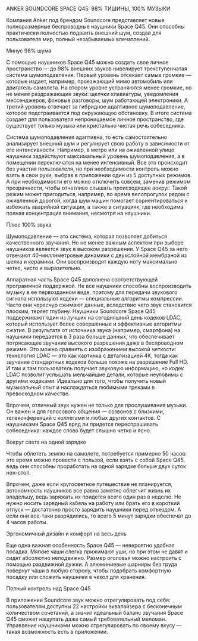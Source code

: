 ANKER SOUNDCORE SPACE Q45: 98% ТИШИНЫ, 100% МУЗЫКИ

Компания Anker под брендом Soundcore представляет новые полноразмерные беспроводные наушники Space Q45. Они способны практически полностью подавить внешний шум, создав для пользователя мир, полный незабываемых впечатлений.

Минус 98% шума

С помощью наушников Space Q45 можно создать свое личное пространство — до 98% внешних звуков нивелирует трехступенчатая система шумоподавления. Первый уровень отсекает самые громкие — которые издает, например, проезжающий мимо автомобиль или двигатель самолета. На втором уровне устраняются менее громкие, но не менее раздражающие звуки: щелчки клавиатуры, уведомления мессенджеров, фоновые разговоры, шум работающей электроники. А третий уровень отвечает за гибридное адаптивное шумоподавление, которое подстраивается под окружающую обстановку. В итоге система создает для пользователя непроницаемое личное пространство, где существует только музыка или кристально чистая речь собеседника.

Система шумоподавления адаптивна, то есть самостоятельно анализирует внешний шум и регулирует свою работу в зависимости от его интенсивности. Например, в метро или на оживленной улице наушники задействуют максимальный уровень шумоподавления, а в помещении переключатся на менее интенсивный. Все это происходит без участия пользователя, но при необходимости контроль можно взять в свои руки, выбрав в приложении один из 5 доступных режимов. А при необходимости его можно отключить совсем, заменив режимом прозрачности, чтобы отчетливо слышать происходящее вокруг. Такой режим может пригодиться, например, во время велопрогулок рядом с оживленной дорогой,  когда шум машин помогает сориентироваться и избежать аварийной ситуации, а также в ситуациях, где необходима полная концентрация внимания, несмотря на наушники.

Плюс 100% звука

Шумоподавление — это система, которая позволяет добиться качественного звучания. Но не менее важным аспектом при выборе наушников является звук в высоком разрешении. У Space Q45 за него отвечают 40-миллиметровые динамики с двухслойной мембраной из шелка и керамики. Они воспроизводят каждую ноту максимально четко, чисто и выразительно.

Аппаратная часть Space Q45 дополнена соответствующей программной поддержкой. Не все наушники способны воспроизводить музыку в ее первозданном виде, поэтому для передачи звукового сигнала используют кодеки — специальные алгоритмы компрессии. Часто они чересчур сжимают данные, вследствие чего звук становится плоским, теряет глубину. Наушники Soundcore Space Q45 поддерживают один из лучших на сегодняшний день кодеков LDAC, который использует более совершенные и эффективные алгоритмы сжатия. В результате от источника звука (например, смартфона) на наушники передается в 3 раза больше данных, что обеспечивает потрясающее звучание высокого разрешения даже в беспроводном режиме. Это можно сравнить с изображением высокой четкости: технология LDAC — это как картинка с детализацией 4К, тогда как звучание стандартных кодеков больше похоже на разрешение Full HD. И там и там пользователь получает звуковую информацию, но кодек LDAC позволит услышать мельчайшие детали, которые неуловимы с другими кодеками. Идеально для того, чтобы получить новый музыкальный опыт и наслаждаться любимыми треками в превосходном качестве.

Впрочем, отличный звук нужен не только для прослушивания музыки. Он важен и для голосового общения — созвонов с близкими, телеконференций с коллегами и любых других контактов. С наушниками Space Q45 вряд ли придется переспрашивать собеседника: каждое слово будет слышно четко и ясно.

Вокруг света на одной зарядке

Чтобы облететь землю на самолете, потребуется примерно 50 часов: это время можно провести с пользой, если взять с собой Space Q45, ведь они способны проработать на одной зарядке больше двух суток нон-стоп.

Впрочем, даже если кругосветное путешествие не планируется, автономность наушников все равно заметно облегчит жизнь их владельцу, ведь заряжать их придется всего один раз в неделю. Не нужно носить зарядный кабель на работу или брать его в короткий отпуск — достаточно просто зарядить наушники перед отъездом. А если они все-таки разрядились, то всего 5 минут зарядки обеспечат до 4 часов работы.

Эргономичный дизайн и комфорт на весь день

Еще одна важная особенность Space Q45 — невероятно удобная посадка. Мягкие чаши слегка прижимают уши, но при этом не давят и сидят абсолютно неподвижно. Размер оголовья можно настроить с помощью раздвижной дужки. А алюминиевые шарниры без труда повернут чаши в любую сторону, чтобы подобрать комфортную посадку или сложить наушники в чехол для хранения.

Полный контроль над Space Q45

В приложении Soundcore звук можно отрегулировать под себя: пользователям доступны 22 настройки эквалайзера с бесконечным количеством сочетаний, а значит идеальный баланс звучания Space Q45 сможет нащупать даже самый требовательный меломан. Управление наушниками можно отрегулировать по своему вкусу — такая возможность есть в приложении.